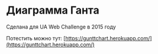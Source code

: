 # Диаграмма Ганта

Сделана для UA Web Challenge в 2015 году

Потестить можно тут: [https://gunttchart.herokuapp.com/](https://gunttchart.herokuapp.com/)